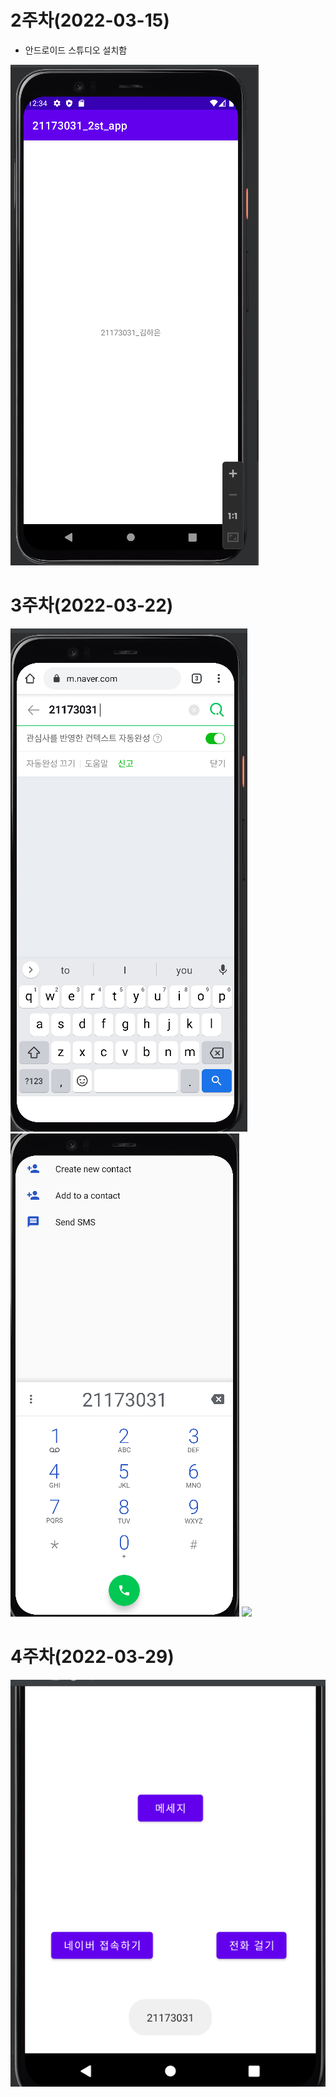 # 2주차(2022-03-15)
- 안드로이드 스튜디오 설치함
 
 <img width="" height="" src="./pic/2st_png.png"></img>

# 3주차(2022-03-22)

<img width="" height="" src="./pic/네이버.png"> </img>
<img width="" height="" src="./pic/전화걸기.png"> </img>
<img width="" height="" src="./pic/홈.png"> </img>

# 4주차(2022-03-29)

<img width="" height="" src="./pic/메세지.png"> </img>
